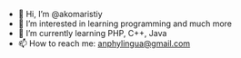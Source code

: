 - 👋 Hi, I’m @akomaristiy
- 👀 I’m interested in learning programming and much more
- 🌱 I’m currently learning PHP, C++, Java
- 📫 How to reach me: anphylingua@gmail.com

